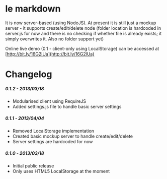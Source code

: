 # le markdown

It is now server-based (using NodeJS). At present it is still just a mockup server -
it supports create/edit/delete node (folder location is hardcoded in server.js for now
and there is no checking if whether file is already exists; it simply overwrites it.
Also no folder support yet)

Online live demo (0.1 - client-only using LocalStorage) can be accessed at
[http://bit.ly/16G2lUa](http://bit.ly/16G2lUa)


# Changelog

##### 0.1.2 - 2013/03/18
* Modularised client using RequireJS
* Added settings.js file to handle basic server settings

##### 0.1.1 - 2013/04/04
* Removed LocalStorage implementation
* Created basic mockup server to handle create/edit/delete
* Server settings are hardcoded for now

##### 0.1.0 - 2013/03/18
* Initial public release
* Only uses HTML5 LocalStorage at the moment


